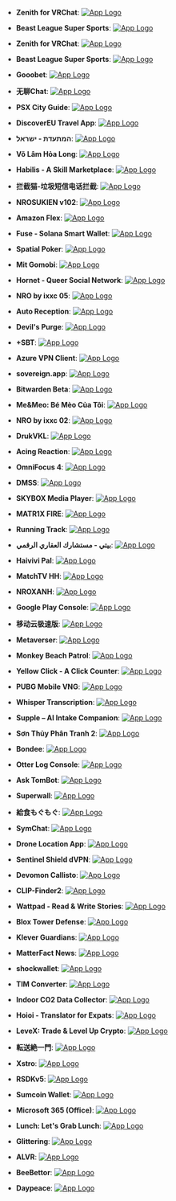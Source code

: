 - **Zenith for VRChat**: [![App Logo](https://is1-ssl.mzstatic.com/image/thumb/Purple211/v4/62/25/c1/6225c189-b801-106e-d2db-a5dd66b23cb4/AppIcon-0-0-1x_U007emarketing-0-7-0-0-85-220.png/200x200bb-80.png)](https://testflight.apple.com/join/iDVIKnVL)
- **Beast League Super Sports**: [![App Logo](https://is1-ssl.mzstatic.com/image/thumb/Purple211/v4/c1/14/a9/c114a9ec-ac6d-e79b-57ee-4565df7a33c9/AppIcon-1x_U007emarketing-0-7-0-85-220-0.png/200x200bb-80.png)](https://testflight.apple.com/join/rzU2UML1)

- **Zenith for VRChat**: [![App Logo](https://is1-ssl.mzstatic.com/image/thumb/Purple211/v4/62/25/c1/6225c189-b801-106e-d2db-a5dd66b23cb4/AppIcon-0-0-1x_U007emarketing-0-7-0-0-85-220.png/200x200bb-80.png)](https://testflight.apple.com/join/iDVIKnVL)
- **Beast League Super Sports**: [![App Logo](https://is1-ssl.mzstatic.com/image/thumb/Purple211/v4/c1/14/a9/c114a9ec-ac6d-e79b-57ee-4565df7a33c9/AppIcon-1x_U007emarketing-0-7-0-85-220-0.png/200x200bb-80.png)](https://testflight.apple.com/join/rzU2UML1)

- **Gooobet**: [![App Logo](https://is1-ssl.mzstatic.com/image/thumb/Purple221/v4/c6/0d/11/c60d114c-9c21-c8f8-a714-bdbf1c577924/AppIcon-0-0-1x_U007epad-0-0-85-220.png/200x200bb-80.png)](https://testflight.apple.com/join/D748X15c)
- **无聊Chat**: [![App Logo](https://is1-ssl.mzstatic.com/image/thumb/Purple221/v4/cb/28/02/cb280247-e083-5188-122c-5d7006a17df7/WuLiaoAppIcon-0-0-1x_U007emarketing-0-7-0-0-85-220.png/200x200bb-80.png)](https://testflight.apple.com/join/fPeg8xFZ)
- **PSX City Guide**: [![App Logo](https://is1-ssl.mzstatic.com/image/thumb/Purple221/v4/86/0f/87/860f8773-61bb-333f-d57d-6cbe2ff16595/AppIcon-1x_U007emarketing-0-7-0-85-220-0.png/200x200bb-80.png)](https://testflight.apple.com/join/n1u9hiZJ)

- **DiscoverEU Travel App**: [![App Logo](https://is1-ssl.mzstatic.com/image/thumb/Purple221/v4/55/66/88/5566885c-9da8-5859-7cfd-662615c6634d/AppIcon-1x_U007epad-0-0-P3-85-220-0.png/200x200bb-80.png)](https://testflight.apple.com/join/77dSd9sB)
- **המתעדת - ישראל**: [![App Logo](https://is1-ssl.mzstatic.com/image/thumb/Purple211/v4/cd/f7/c6/cdf7c62f-bf7f-c9da-bbfd-72d0b54e9586/AppIcon-0-0-1x_U007epad-0-0-85-220.png/200x200bb-80.png)](https://testflight.apple.com/join/trrsdqcS)
- **Võ Lâm Hỏa Long**: [![App Logo](https://is1-ssl.mzstatic.com/image/thumb/Purple221/v4/d2/9e/6d/d29e6d06-1a63-b404-46c6-63eccfe5fc98/AppIcon-0-0-1x_U007emarketing-0-0-0-7-0-0-sRGB-0-0-0-GLES2_U002c0-512MB-85-220-0-0.png/200x200bb-80.png)](https://testflight.apple.com/join/GM3ZdMKp)

- **Habilis - A Skill Marketplace**: [![App Logo](https://is1-ssl.mzstatic.com/image/thumb/Purple221/v4/a4/f7/80/a4f780e8-cb48-a252-c88a-248575d00af3/AppIcon-1x_U007emarketing-0-6-0-85-220-0.png/200x200bb-80.png)](https://testflight.apple.com/join/N2hqdSX7)

- **拦截猫-垃圾短信电话拦截**: [![App Logo](https://is1-ssl.mzstatic.com/image/thumb/Purple221/v4/db/66/f9/db66f944-2219-ff2d-04b3-6710fceaec19/AppIcon-0-0-1x_U007epad-0-1-85-220.png/200x200bb-80.png)](https://testflight.apple.com/join/Hm6GhrCg)
- **NROSUKIEN v102**: [![App Logo](https://is1-ssl.mzstatic.com/image/thumb/Purple221/v4/79/3b/a6/793ba624-081d-e40b-394a-c3d3c59cbd69/AppIcon-0-0-1x_U007emarketing-0-7-0-85-220.png/200x200bb-80.png)](https://testflight.apple.com/join/MR4fd7Gv)
- **Amazon Flex**: [![App Logo](https://is1-ssl.mzstatic.com/image/thumb/Purple211/v4/dc/eb/b4/dcebb40d-2495-b829-9058-f92b7063f615/AppIcon-1x_U007emarketing-0-5-85-220-0.jpeg/200x200bb-80.png)](https://testflight.apple.com/join/UuNbE9lN)

- **Fuse - Solana Smart Wallet**: [![App Logo](https://is1-ssl.mzstatic.com/image/thumb/Purple221/v4/35/10/39/351039d3-d6b7-83f1-6b28-d9cb8693d3c3/AppIcon-0-0-1x_U007ephone-0-85-220.png/200x200bb-80.png)](https://testflight.apple.com/join/sQkNVD2s)
- **Spatial Poker**: [![App Logo](https://is1-ssl.mzstatic.com/image/thumb/Purple211/v4/e7/c5/d5/e7c5d5c9-4980-eeda-85d1-956d8f160c36/AppIcon.lsr/200x200bb-80.png)](https://testflight.apple.com/join/98oLRPmW)
- **Mit Gomobi**: [![App Logo](https://is1-ssl.mzstatic.com/image/thumb/Purple211/v4/46/d1/8b/46d18b91-11f8-8cf8-e9b4-f31b12641502/AppIcon-1x_U007emarketing-0-7-0-85-220-0.png/200x200bb-80.png)](https://testflight.apple.com/join/YXGvJsBB)

- **Hornet - Queer Social Network**: [![App Logo](https://is1-ssl.mzstatic.com/image/thumb/Purple221/v4/df/02/65/df026528-0963-f35d-114b-04ddc4f95847/AppIcon_-_Hornet_-_Beta-0-0-1x_U007emarketing-0-7-0-sRGB-85-220.png/200x200bb-80.png)](https://testflight.apple.com/join/SIVYoFq8)
- **NRO by ixxc 05**: [![App Logo](https://is1-ssl.mzstatic.com/image/thumb/Purple221/v4/24/80/4b/24804b6c-6a1e-7418-3acf-92813d511521/AppIcon-0-0-1x_U007emarketing-0-7-0-85-220.png/200x200bb-80.png)](https://testflight.apple.com/join/Iripc95t)

- **Auto Reception**: [![App Logo](https://is1-ssl.mzstatic.com/image/thumb/Purple221/v4/78/e4/6b/78e46bf1-5e6e-b7fc-dd8d-86cf5c62058f/AppIcon-0-0-1x_U007emarketing-0-7-0-85-220.png/200x200bb-80.png)](https://testflight.apple.com/join/VP23baO6)
- **Devil's Purge**: [![App Logo](https://is1-ssl.mzstatic.com/image/thumb/Purple211/v4/6c/5d/a1/6c5da1a1-133c-f67a-4a89-cf97fd917bd6/AppIcon-0-0-1x_U007emarketing-0-5-0-85-220.png/200x200bb-80.png)](https://testflight.apple.com/join/Iwii9MAC)

- **+SBT**: [![App Logo](https://is1-ssl.mzstatic.com/image/thumb/Purple211/v4/67/ae/6d/67ae6d7d-26e2-243d-c88f-d0091824bf82/AppIconBeta1-0-0-1x_U007epad-0-0-85-220.png/200x200bb-80.png)](https://testflight.apple.com/join/iuuOdR6y)

- **Azure VPN Client**: [![App Logo](https://is1-ssl.mzstatic.com/image/thumb/Purple221/v4/e6/c5/64/e6c564a2-1252-b8a7-5666-ef90af963d41/AppIcon-85-220-0-4-0-0-2x-0-0.png/200x200bb-80.png)](https://testflight.apple.com/join/cGUEoTXc)
- **sovereign.app**: [![App Logo](https://is1-ssl.mzstatic.com/image/thumb/Purple211/v4/73/5d/5d/735d5dee-3fcc-a3d5-f095-dca3e3cf2b03/AppIcon-0-0-1x_U007emarketing-0-10-0-85-220.png/200x200bb-80.png)](https://testflight.apple.com/join/wx6QNEmr)

- **Bitwarden Beta**: [![App Logo](https://is1-ssl.mzstatic.com/image/thumb/Purple221/v4/2f/eb/5f/2feb5f89-d326-4544-b488-795ba2fe3229/AppIcon-Beta-0-0-1x_U007epad-0-85-220.png/200x200bb-80.png)](https://testflight.apple.com/join/S4OQEYYQ)
- **Me&Meo: Bé Mèo Của Tôi**: [![App Logo](https://is1-ssl.mzstatic.com/image/thumb/Purple221/v4/8f/ee/24/8fee247f-52ac-e27f-4eab-09fa9ebdb7a6/AppIcon-0-0-1x_U007emarketing-0-7-0-85-220.png/200x200bb-80.png)](https://testflight.apple.com/join/ZgHJJSo9)

- **NRO by ixxc 02**: [![App Logo](https://is1-ssl.mzstatic.com/image/thumb/Purple221/v4/0a/a0/a3/0aa0a3bb-8286-44ce-06c7-9cd92750b852/AppIcon-0-0-1x_U007emarketing-0-7-0-85-220.png/200x200bb-80.png)](https://testflight.apple.com/join/RanqW39l)
- **DrukVKL**: [![App Logo](https://is1-ssl.mzstatic.com/image/thumb/Purple211/v4/c8/e5/5f/c8e55ffa-4e3a-106e-6339-5938ee953e1c/AppIcon-0-0-1x_U007epad-0-10-0-85-220.png/200x200bb-80.png)](https://testflight.apple.com/join/1lxwtFjc)
- **Acing Reaction**: [![App Logo](https://is1-ssl.mzstatic.com/image/thumb/Purple211/v4/ee/db/7b/eedb7b30-861c-12c9-1b92-a0098e07d29b/AppIcon.lsr/200x200bb-80.png)](https://testflight.apple.com/join/7QQDM4ho)

- **OmniFocus 4**: [![App Logo](https://is1-ssl.mzstatic.com/image/thumb/Purple211/v4/db/8f/6f/db8f6fc8-4c49-c792-8964-d8c7df169a7b/AppIcon-0-0-1x_U007emarketing-0-0-0-7-0-0-0-85-220.png/200x200bb-80.png)](https://testflight.apple.com/join/TKbgc273)
- **DMSS**: [![App Logo](https://is1-ssl.mzstatic.com/image/thumb/Purple211/v4/79/ea/85/79ea856b-d421-c921-f4f9-c9d1701e6e89/AppIcon-0-0-1x_U007emarketing-0-5-0-0-sRGB-85-220.png/200x200bb-80.png)](https://testflight.apple.com/join/XSkgkfNY)
- **SKYBOX Media Player**: [![App Logo](https://is1-ssl.mzstatic.com/image/thumb/Purple221/v4/96/8c/77/968c77bd-8f42-a262-99f6-01ebd574e927/AppIcon.lsr/200x200bb-80.png)](https://testflight.apple.com/join/g0rbucSJ)

- **MATR1X FIRE**: [![App Logo](https://is1-ssl.mzstatic.com/image/thumb/Purple211/v4/10/dd/df/10dddf6c-e315-e495-d2bf-cb59530cbb7a/AppIcon-0-0-1x_U007emarketing-0-7-0-85-220.png/200x200bb-80.png)](https://testflight.apple.com/join/rFYKtoPC)

- **Running Track**: [![App Logo](https://is1-ssl.mzstatic.com/image/thumb/Purple221/v4/7c/cc/ed/7ccced8e-cbd5-dc9c-f38b-c7774d1f0181/AppIcon-0-0-1x_U007emarketing-0-5-0-85-220.png/200x200bb-80.png)](https://testflight.apple.com/join/baZf98Vz)

- **بيتي - مستشارك العقاري الرقمي**: [![App Logo](https://is1-ssl.mzstatic.com/image/thumb/Purple221/v4/dc/c5/cd/dcc5cd03-4055-93c3-7dcd-de1f0d371aab/AppIcon-0-0-1x_U007emarketing-0-7-0-85-220.jpeg/200x200bb-80.png)](https://testflight.apple.com/join/leHxarBO)

- **Haivivi Pal**: [![App Logo](https://is1-ssl.mzstatic.com/image/thumb/Purple211/v4/9d/e3/ee/9de3eeaf-4d07-aed4-a086-5858d5fe5602/AppIcon-0-0-1x_U007emarketing-0-7-0-0-85-220.png/200x200bb-80.png)](https://testflight.apple.com/join/kWje4YHH)
- **MatchTV HH**: [![App Logo](https://is1-ssl.mzstatic.com/image/thumb/Purple211/v4/3d/d2/d0/3dd2d01c-940f-b0b4-e9df-832192fd6c56/AppIcon-0-0-1x_U007epad-0-0-85-220.png/200x200bb-80.png)](https://testflight.apple.com/join/lHsRDyGM)

- **NROXANH**: [![App Logo](https://is1-ssl.mzstatic.com/image/thumb/Purple221/v4/4c/dc/8a/4cdc8a55-ea89-4bc1-d6ba-b652e48fc364/AppIcon-0-0-1x_U007emarketing-0-7-0-85-220.png/200x200bb-80.png)](https://testflight.apple.com/join/deyjeYPQ)

- **Google Play Console**: [![App Logo](https://is1-ssl.mzstatic.com/image/thumb/Purple221/v4/8a/cb/99/8acb9971-0c49-b2c4-b363-ca24e2d611aa/logo_play_console_color-0-1x_U007emarketing-0-0-0-6-0-0-0-85-220-0.png/200x200bb-80.png)](https://testflight.apple.com/join/GaYJV735)

- **移动云极速版**: [![App Logo](https://is1-ssl.mzstatic.com/image/thumb/Purple221/v4/dd/65/d7/dd65d785-a30e-4143-ffe0-72a2aa47c1c2/AppIcon-0-0-1x_U007ephone-0-10-0-85-220.png/200x200bb-80.png)](https://testflight.apple.com/join/AG0invHB)
- **Metaverser**: [![App Logo](https://is1-ssl.mzstatic.com/image/thumb/Purple221/v4/f1/f9/f6/f1f9f60a-edb9-7b87-88c2-6c698a2343c6/AppIcon-0-0-1x_U007emarketing-0-7-0-85-220.png/200x200bb-80.png)](https://testflight.apple.com/join/5ld1oWaN)
- **Monkey Beach Patrol**: [![App Logo](https://is1-ssl.mzstatic.com/image/thumb/Purple221/v4/ed/07/cc/ed07cc97-95cd-4707-a7ad-8c89ca7e3818/AppIcon-0-0-1x_U007ephone-0-0-85-220.png/200x200bb-80.png)](https://testflight.apple.com/join/CLWJDc1p)

- **Yellow Click - A Click Counter**: [![App Logo](https://is1-ssl.mzstatic.com/image/thumb/Purple221/v4/41/06/00/4106001c-9711-6514-65cf-f60f8a2ff105/AppIcon-0-0-1x_U007ephone-0-85-220.png/200x200bb-80.png)](https://testflight.apple.com/join/N9wigfoi)
- **PUBG Mobile VNG**: [![App Logo](https://is1-ssl.mzstatic.com/image/thumb/Purple221/v4/11/a5/e5/11a5e5af-65d5-231c-99b6-e72427a39ed4/AppIcon-0-0-1x_U007emarketing-0-0-0-10-0-0-sRGB-0-0-0-GLES2_U002c0-512MB-85-220-0-0.png/200x200bb-80.png)](https://testflight.apple.com/join/kIIuBMlM)
- **Whisper Transcription**: [![App Logo](https://is1-ssl.mzstatic.com/image/thumb/Purple211/v4/2c/25/b8/2c25b89b-aaf8-2f12-e1fc-e4ea580e17d9/AppIcon-0-0-1x_U007epad-0-85-220.jpeg/200x200bb-80.png)](https://testflight.apple.com/join/eIfbGHrs)

- **Supple – AI Intake Companion**: [![App Logo](https://is1-ssl.mzstatic.com/image/thumb/Purple211/v4/3e/e2/19/3ee21937-86ea-25a7-e1eb-c6882e19e162/AppIcon-0-0-1x_U007ephone-0-1-85-220.png/200x200bb-80.png)](https://testflight.apple.com/join/zbq8hPSu)
- **Sơn Thủy Phân Tranh 2**: [![App Logo](https://is1-ssl.mzstatic.com/image/thumb/Purple221/v4/6d/f0/f7/6df0f781-4221-a424-51d0-1238bb01b989/AppIcon-0-0-1x_U007emarketing-0-9-0-85-220.png/200x200bb-80.png)](https://testflight.apple.com/join/pznp1xjN)
- **Bondee**: [![App Logo](https://is1-ssl.mzstatic.com/image/thumb/Purple211/v4/34/a5/25/34a5251a-b623-837e-1b85-6661d1a0c071/AppIcon-1x_U007emarketing-0-7-0-85-220-0.png/200x200bb-80.png)](https://testflight.apple.com/join/mBfhDmZQ)

- **Otter Log Console**: [![App Logo](https://is1-ssl.mzstatic.com/image/thumb/Purple221/v4/d6/d3/16/d6d316a1-dc34-f337-7082-b3e6be16c62e/AppIcon-0-0-85-220-0-4-0-2x.png/200x200bb-80.png)](https://testflight.apple.com/join/erT44PiT)

- **Ask TomBot**: [![App Logo](https://is1-ssl.mzstatic.com/image/thumb/Purple221/v4/41/92/50/4192508e-6de0-82a2-9dbb-2ae7111d19d6/AppIcon-0-0-1x_U007emarketing-0-7-0-85-220.png/200x200bb-80.png)](https://testflight.apple.com/join/MgojDEG2)
- **Superwall**: [![App Logo](https://is1-ssl.mzstatic.com/image/thumb/Purple221/v4/0a/69/b3/0a69b333-00a4-971e-2732-e683b1c0b3e2/AppIcon-0-0-1x_U007epad-0-85-220.png/200x200bb-80.png)](https://testflight.apple.com/join/ubTDsAXA)
- **給食もぐもぐ**: [![App Logo](https://is1-ssl.mzstatic.com/image/thumb/Purple221/v4/38/1c/95/381c95e3-3195-db14-83c6-af0032366a99/AppIcon-0-0-1x_U007emarketing-0-7-0-85-220.png/200x200bb-80.png)](https://testflight.apple.com/join/yvWXFdSL)
- **SymChat**: [![App Logo](https://is1-ssl.mzstatic.com/image/thumb/Purple221/v4/cb/f2/89/cbf289ca-4fa0-ec2f-4e8f-baf48a3efd4b/AppIcon-0-0-1x_U007emarketing-0-7-0-85-220.png/200x200bb-80.png)](https://testflight.apple.com/join/gXSpgN4F)
- **Drone Location App**: [![App Logo](https://is1-ssl.mzstatic.com/image/thumb/Purple221/v4/2c/aa/fe/2caafeb8-c935-f088-e401-01e55280edd1/AppIcon-0-0-1x_U007emarketing-0-7-0-85-220.png/200x200bb-80.png)](https://testflight.apple.com/join/iKvaAhPC)
- **Sentinel Shield dVPN**: [![App Logo](https://is1-ssl.mzstatic.com/image/thumb/Purple221/v4/b4/1e/d3/b41ed32d-38ab-1d72-f917-c1577586ac0c/AppIcon-0-0-1x_U007epad-0-85-220.png/200x200bb-80.png)](https://testflight.apple.com/join/CHRhpwKQ)
- **Devomon Callisto**: [![App Logo](https://is1-ssl.mzstatic.com/image/thumb/Purple221/v4/1a/54/20/1a5420b6-81f7-de4d-f51b-535517cbafca/AppIcon-0-0-1x_U007emarketing-0-7-0-85-220.png/200x200bb-80.png)](https://testflight.apple.com/join/zP1EuUwb)
- **CLIP-Finder2**: [![App Logo](https://is1-ssl.mzstatic.com/image/thumb/Purple221/v4/e1/57/84/e1578473-57b3-b4b1-3372-5f8c82787bc5/AppIcon-0-0-1x_U007epad-0-85-220.png/200x200bb-80.png)](https://testflight.apple.com/join/eZ43s4s6)
- **Wattpad - Read & Write Stories**: [![App Logo](https://is1-ssl.mzstatic.com/image/thumb/Purple221/v4/47/8f/78/478f7888-3613-0e67-9630-e2c3bc0398a1/AppIconBeta-0-0-1x_U007emarketing-0-4-0-85-220.png/200x200bb-80.png)](https://testflight.apple.com/join/CXefLgKK)
- **Blox Tower Defense**: [![App Logo](https://is1-ssl.mzstatic.com/image/thumb/Purple221/v4/9c/7f/7d/9c7f7de4-c374-5bc3-d02a-fd92cea3b89b/AppIcon-0-0-1x_U007emarketing-0-7-0-85-220.png/200x200bb-80.png)](https://testflight.apple.com/join/WYxpu1kO)
- **Klever Guardians**: [![App Logo](https://is1-ssl.mzstatic.com/image/thumb/Purple211/v4/cc/ad/e2/ccade2ba-e629-9c81-ef31-d463422833b3/AppIcon-1x_U007emarketing-0-7-0-85-220-0.png/200x200bb-80.png)](https://testflight.apple.com/join/Oe6YRAU2)
- **MatterFact News**: [![App Logo](https://is1-ssl.mzstatic.com/image/thumb/Purple211/v4/84/60/b1/8460b1d6-ba4e-75ec-c0c7-ecc9839868f6/AppIcon-0-0-1x_U007epad-0-10-0-85-220.png/200x200bb-80.png)](https://testflight.apple.com/join/v5qCUooT)
- **shockwallet**: [![App Logo](https://is1-ssl.mzstatic.com/image/thumb/Purple211/v4/77/a7/47/77a7479e-c185-617e-985e-f6850c96123c/AppIcon-0-0-1x_U007epad-0-85-220.png/200x200bb-80.png)](https://testflight.apple.com/join/soZAKZWj)
- **TIM Converter**: [![App Logo](https://is1-ssl.mzstatic.com/image/thumb/Purple211/v4/2f/91/2d/2f912d43-f831-974f-ce2f-5e1359c156ed/AppIcon-0-0-1x_U007emarketing-0-7-0-0-85-220.png/200x200bb-80.png)](https://testflight.apple.com/join/kz9R81EB)
- **Indoor CO2 Data Collector**: [![App Logo](https://is1-ssl.mzstatic.com/image/thumb/Purple221/v4/84/28/ca/8428cab3-597a-1c05-66f3-a1f10ee38252/appicon-0-0-1x_U007emarketing-0-7-0-85-220.png/200x200bb-80.png)](https://testflight.apple.com/join/OoHmnOVX)
- **Hoioi - Translator for Expats**: [![App Logo](https://is1-ssl.mzstatic.com/image/thumb/Purple211/v4/85/42/f2/8542f233-2552-2c40-fb49-adc3afc7c526/AppIcon-1x_U007epad-0-85-220-0.jpeg/200x200bb-80.png)](https://testflight.apple.com/join/GBxPMw2h)
- **LeveX: Trade & Level Up Crypto**: [![App Logo](https://is1-ssl.mzstatic.com/image/thumb/Purple221/v4/c9/3e/bf/c93ebf09-277c-65d3-f275-3ca548ebac11/AppIcon-0-0-1x_U007ephone-0-0-sRGB-85-220.png/200x200bb-80.png)](https://testflight.apple.com/join/qbScw4YJ)
- **転送絶一門**: [![App Logo](https://is1-ssl.mzstatic.com/image/thumb/Purple221/v4/92/9b/d1/929bd159-de12-152d-c12e-e9177cf8eceb/AppIcon-0-0-1x_U007ephone-0-85-220.png/200x200bb-80.png)](https://testflight.apple.com/join/ue13ELa4)
- **Xstro**: [![App Logo](https://is1-ssl.mzstatic.com/image/thumb/Purple211/v4/b5/84/0b/b5840bea-c232-555d-fd16-5308a226c0d8/AppIcon-0-0-1x_U007emarketing-0-10-0-85-220.png/200x200bb-80.png)](https://testflight.apple.com/join/7Mzn3JLF)
- **RSDKv5**: [![App Logo](https://is1-ssl.mzstatic.com/image/thumb/Purple211/v4/96/cf/ac/96cfac66-b063-7870-9d98-9f799f3c40b2/AppIcon-1x_U007epad-0-0-GLES2_U002c0-85-220-0.jpeg/200x200bb-80.png)](https://testflight.apple.com/join/J5J2Fwcf)
- **Sumcoin Wallet**: [![App Logo](https://is1-ssl.mzstatic.com/image/thumb/Purple211/v4/b2/6b/cc/b26bcca6-1c1e-74d4-7c9d-66d2fcb86639/AppIcon-0-0-1x_U007emarketing-0-7-0-0-85-220.png/200x200bb-80.png)](https://testflight.apple.com/join/MdYIC0K3)
- **Microsoft 365 (Office)**: [![App Logo](https://is1-ssl.mzstatic.com/image/thumb/Purple221/v4/3c/4a/51/3c4a51c0-5f37-0170-3f0d-578de7474740/AppIcon-0-0-1x_U007emarketing-0-7-0-sRGB-0-85-220-0.png/200x200bb-80.png)](https://testflight.apple.com/join/eHAKJBtM)
- **Lunch: Let's Grab Lunch**: [![App Logo](https://is1-ssl.mzstatic.com/image/thumb/Purple211/v4/c6/a9/11/c6a911a5-0165-e3c5-b21e-4b5578e0c58f/AppIcon-0-0-1x_U007emarketing-0-7-0-85-220.png/200x200bb-80.png)](https://testflight.apple.com/join/TXiRrJ2e)
- **Glittering**: [![App Logo](https://is1-ssl.mzstatic.com/image/thumb/Purple221/v4/b7/ae/6c/b7ae6ced-aaf3-e8bb-ed17-a35247d73707/AppIcon-0-0-1x_U007emarketing-0-7-0-0-85-220.png/200x200bb-80.png)](https://testflight.apple.com/join/nLJiwThp)
- **ALVR**: [![App Logo](https://is1-ssl.mzstatic.com/image/thumb/Purple211/v4/7f/c5/8f/7fc58f7d-fdfa-03c1-9af1-dc85b9ad9113/AppIcon.lsr/200x200bb-80.png)](https://testflight.apple.com/join/YoK2nuX6)
- **BeeBettor**: [![App Logo](https://is1-ssl.mzstatic.com/image/thumb/Purple211/v4/f8/91/b4/f891b43c-35cc-fe1e-ca92-0579c9d1fc2c/AppIcon-0-0-1x_U007epad-0-85-220.png/200x200bb-80.png)](https://testflight.apple.com/join/zfcHfgK4)
- **Daypeace**: [![App Logo](https://is1-ssl.mzstatic.com/image/thumb/Purple211/v4/e7/f0/9d/e7f09d61-1e9c-9868-a2ba-8e9c7153e405/AppIcon-0-0-1x_U007epad-0-85-220.png/200x200bb-80.png)](https://testflight.apple.com/join/KTmUzCVo)
